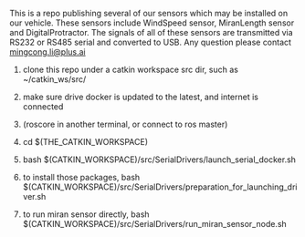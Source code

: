 This is a repo publishing several of our sensors which may be installed on our vehicle.
These sensors include WindSpeed sensor, MiranLength sensor and DigitalProtractor.
The signals of all of these sensors are transmitted via RS232 or RS485 serial and converted to USB.
Any question please contact mingcong.li@plus.ai

1. clone this repo under a catkin workspace src dir, such as ~/catkin_ws/src/

2. make sure drive docker is updated to the latest, and internet is connected

3. (roscore in another terminal, or connect to ros master)

4. cd $(THE_CATKIN_WORKSPACE)

5. bash $(CATKIN_WORKSPACE)/src/SerialDrivers/launch_serial_docker.sh

6. to install those packages, bash $(CATKIN_WORKSPACE)/src/SerialDrivers/preparation_for_launching_driver.sh

7. to run miran sensor directly, bash $(CATKIN_WORKSPACE)/src/SerialDrivers/run_miran_sensor_node.sh
